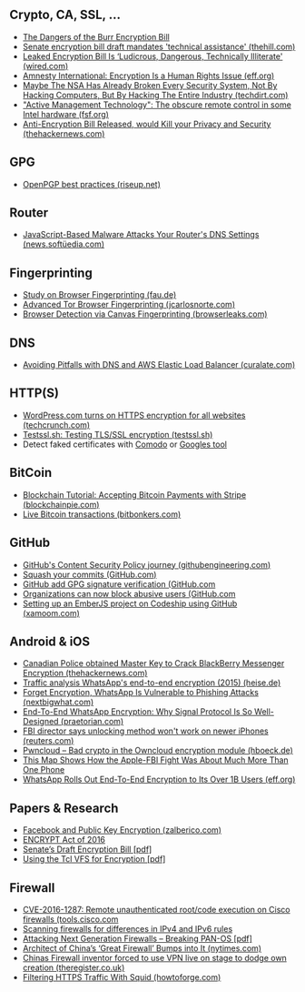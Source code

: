 Crypto, CA, SSL, ...
----------

* [The Dangers of the Burr Encryption Bill](http://www.zdziarski.com/blog/?p=6046)
* [Senate encryption bill draft mandates 'technical assistance' (thehill.com)](http://thehill.com/policy/cybersecurity/275567-senate-intel-encryption-bill-mandates-technical-assistance)
* [Leaked Encryption Bill Is ‘Ludicrous, Dangerous, Technically Illiterate' (wired.com)](http://www.wired.com/2016/04/senates-draft-encryption-bill-privacy-nightmare/)
* [Amnesty International: Encryption Is a Human Rights Issue (eff.org)](https://www.eff.org/deeplinks/2016/03/amnesty-international-encryption-human-rights-issue)
* [Maybe The NSA Has Already Broken Every Security System, Not By Hacking Computers, But By Hacking The Entire Industry (techdirt.com)](https://www.techdirt.com/articles/20160408/10091534133/maybe-nsa-has-already-broken-every-security-system-not-hacking-computers-hacking-entire-industry.shtml)
* ["Active Management Technology": The obscure remote control in some Intel hardware (fsf.org)](https://fsf.org/blogs/community/active-management-technology)
* [Anti-Encryption Bill Released, would Kill your Privacy and Security (thehackernews.com)](https://thehackernews.com/2016/04/anti-encryption-bill.html)



GPG
----------

* [OpenPGP best practices (riseup.net)](https://help.riseup.net/en/security/message-security/openpgp/best-practices)



Router
----------

* [JavaScript-Based Malware Attacks Your Router's DNS Settings (news.softüedia.com)](http://news.softpedia.com/news/javascript-based-malware-attacks-your-router-s-dns-settings-502817.shtml)



Fingerprinting
----------

* [Study on Browser Fingerprinting (fau.de)](https://browser-fingerprint.cs.fau.de/)
* [Advanced Tor Browser Fingerprinting (jcarlosnorte.com)](http://jcarlosnorte.com/security/2016/03/06/advanced-tor-browser-fingerprinting.html)
* [Browser Detection via Canvas Fingerprinting (browserleaks.com)](https://www.browserleaks.com/canvas#canvas-table)


DNS
----------

* [Avoiding Pitfalls with DNS and AWS Elastic Load Balancer (curalate.com)](http://engineering.curalate.com/2016/03/25/elb-and-dns.html)




HTTP(S)
----------

* [WordPress.com turns on HTTPS encryption for all websites (techcrunch.com)](http://techcrunch.com/2016/04/08/wordpress-com-turns-on-https-encryption-for-all-websites/)
* [Testssl.sh: Testing TLS/SSL encryption (testssl.sh)](https://testssl.sh/)
* Detect faked certificates with [Comodo](https://crt.sh/) or [Googles tool](https://www.google.com/transparencyreport/https/ct/)


BitCoin
----------

* [Blockchain Tutorial: Accepting Bitcoin Payments with Stripe (blockchainpie.com)](http://blockchainpie.com/blockchain-tutorial-accept-bitcoin/)
* [Live Bitcoin transactions (bitbonkers.com)](http://bitbonkers.com/)



GitHub
----------

* [GitHub's Content Security Policy journey (githubengineering.com)](http://githubengineering.com/githubs-csp-journey/)
* [Squash your commits (GitHub.com)](https://github.com/blog/2141-squash-your-commits)
* [GitHub add GPG signature verification (GitHub.com](https://github.com/blog/2144-gpg-signature-verification)
* [Organizations can now block abusive users (GitHub.com](https://github.com/blog/2146-organizations-can-now-block-abusive-users)
* [Setting up an EmberJS project on Codeship using GitHub (xamoom.com)](https://xamoom.com/en/2016/04/setting-up-an-emberjs-project-on-codeship-using-github/)



Android & iOS
----------

* [Canadian Police obtained Master Key to Crack BlackBerry Messenger Encryption (thehackernews.com)](https://thehackernews.com/2016/04/blackberry-encryption.html)
* [Traffic analysis WhatsApp's end-to-end encryption (2015) (heise.de)](http://www.heise.de/ct/artikel/Keeping-Tabs-on-WhatsApp-s-Encryption-2630361.html)
* [Forget Encryption, WhatsApp Is Vulnerable to Phishing Attacks (nextbigwhat.com)](http://www.nextbigwhat.com/whatsapp-phishing-attacks-297/)
* [End-To-End WhatsApp Encryption: Why Signal Protocol Is So Well-Designed (praetorian.com)](https://www.praetorian.com/blog/whatsapp-end-to-end-encryption-why-signal-protocol-is-well-designed)
* [FBI director says unlocking method won't work on newer iPhones (reuters.com)](http://www.reuters.com/article/us-apple-encryption-fbi-idUSKCN0X4266)
* [Pwncloud – Bad crypto in the Owncloud encryption module (hboeck.de)](https://blog.hboeck.de/archives/880-Pwncloud-bad-crypto-in-the-Owncloud-encryption-module.html)
* [This Map Shows How the Apple-FBI Fight Was About Much More Than One Phone](https://www.aclu.org/blog/speak-freely/map-shows-how-apple-fbi-fight-was-about-much-more-one-phone)
* [WhatsApp Rolls Out End-To-End Encryption to Its Over 1B Users (eff.org)](https://www.eff.org/deeplinks/2016/04/whatsapp-rolls-out-end-end-encryption-its-1bn-users)


Papers & Research
----------

* [Facebook and Public Key Encryption (zalberico.com)](http://zalberico.com/essay/2016/03/23/Facebook-and-Public-Key-Encryption.html)
* [ENCRYPT Act of 2016](https://assets.documentcloud.org/documents/2708079/LIEU-027-Xml-ENCRYPT-Act-of-2016.pdf)
* [Senate’s Draft Encryption Bill [pdf]](https://josephhall.org/f0eabaa89b8ee38577bf7d0fd50ddf0d58ecd27a/307378123-Burr-Encryption-Bill-Discussion-Draft.pdf)
* [Using the Tcl VFS for Encryption [pdf]](http://ftp.mirrorservice.org/sites/ftp.tcl.tk/pub/incoming/p15/PhilBrooks/UsingTclVFSforEncryption.pdf)



Firewall
----------

* [CVE-2016-1287: Remote unauthenticated root/code execution on Cisco firewalls (tools.cisco.com](https://tools.cisco.com/security/center/content/CiscoSecurityAdvisory/cisco-sa-20160210-asa-ike)
* [Scanning firewalls for differences in IPv4 and IPv6 rules](https://0day.work/finding-differences-in-ipv4-and-ipv6-firewalls/)
* [Attacking Next Generation Firewalls – Breaking PAN-OS [pdf]](https://www.troopers.de/media/filer_public/a5/4d/a54da07e-3780-4f83-b4ac-8c620666a60a/paloalto_troopers.pdf)
* [Architect of China’s ‘Great Firewall’ Bumps into It (nytimes.com)](http://www.nytimes.com/2016/04/07/world/asia/china-internet-great-firewall-fang-binxing.html)
* [Chinas Firewall inventor forced to use VPN live on stage to dodge own creation (theregister.co.uk)](http://www.theregister.co.uk/2016/04/07/great_firewall_architect_forced_to_use_vpn/)
* [Filtering HTTPS Traffic With Squid (howtoforge.com)](https://www.howtoforge.com/filtering-https-traffic-with-squid)


